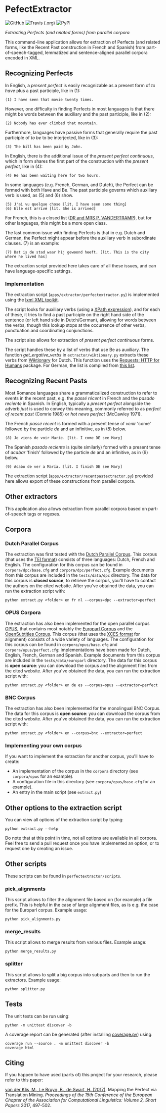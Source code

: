 # PefectExtractor

![GitHub](https://img.shields.io/github/license/UUDigitalHumanitieslab/perfectextractor?style=plastic)
![Travis (.org)](https://img.shields.io/travis/UUDigitalHumanitieslab/perfectextractor?style=plastic)
![PyPI](https://img.shields.io/pypi/v/perfectextractor?style=plastic)

*Extracting Perfects (and related forms) from parallel corpora*

This command-line application allows for extraction of Perfects (and related forms, like the Recent Past construction in French and Spanish) from part-of-speech-tagged, lemmatized and sentence-aligned parallel corpora encoded in XML.
 
## Recognizing Perfects 

In English, a *present perfect* is easily recognizable as a present form of *to have* plus a past participle, like in (1):

    (1) I have seen that movie twenty times.

However, one difficulty in finding Perfects in most languages is that there might be words between the auxiliary and the past participle, like in (2):

    (2) Nobody has ever climbed that mountain.

Furthermore, languages have passive forms that generally require the past participle of *to be* to be interjected, like in (3):

    (3) The bill has been paid by John.
     
In English, there is the additional issue of the *present perfect continuous*, which in form shares the first part of the construction with the *present perfect*, like in (4):

    (4) He has been waiting here for two hours.
    
In some languages (e.g. French, German, and Dutch), the Perfect can be formed with both Have and Be. 
The past participle governs which auxiliary verb is used, as (5) and (6) show.

    (5) J'ai vu quelque chose [lit. I have seen some thing]
    (6) Elle est arrivé [lit. She is arrived]
    
For French, this is a closed list 
([DR and MRS P. VANDERTRAMP](https://en.wikipedia.org/wiki/Pass%C3%A9_compos%C3%A9#Auxiliary_.22.C3.8Atre.22)), 
but for other languages, this might be a more open class.

The last common issue with finding Perfects is that in e.g. Dutch and German, the Perfect might appear before the auxiliary verb in subordinate clauses. (7) is an example: 

    (7) Dat is de stad waar hij gewoond heeft. [lit. This is the city where he lived has]
    
The extraction script provided here takes care of all these issues, and can have language-specific settings. 

### Implementation 

The extraction script (`apps/extractor/perfectextractor.py`) is implemented using the [lxml XML toolkit](http://lxml.de/). 

The script looks for auxiliary verbs (using a [XPath expression](https://en.wikipedia.org/wiki/XPath)), and for each of these, 
it tries to find a past participle on the right hand side of the sentence (or left hand side in Dutch/German), allowing for words between the verbs, 
though this lookup stops at the occurrence of other verbs, punctuation and coordinating conjunctions.

The script also allows for extraction of *present perfect continuous* forms. 

The script handles these by a list of verbs that use Be as auxiliary. 
The function *get_ergative_verbs* in `extractor/wiktionary.py` extracts these verbs from [Wiktionary](https://en.wiktionary.org) for Dutch.
This function uses the [Requests: HTTP for Humans](http://docs.python-requests.org/) package.
For German, the list is compiled from [this list](https://deutsch.lingolia.com/en/grammar/verbs/sein-haben).

## Recognizing Recent Pasts

Most Romance languages share a grammaticalized construction to refer to events in the recent past, e.g. the *passé récent* in French and the *pasado reciente* in Spanish.
In English, typically a *present perfect* alongside the adverb *just* is used to convey this meaning, commonly referred to as *perfect of recent past* (Comrie 1985) or *hot news perfect* (McCawley 1971).

The French *passé récent* is formed with a present tense of *venir* 'come' followed by the particle *de* and an infinitive, as in (8) below.
 
    (8) Je viens de voir Marie. [lit. I come DE see Mary] 
    
The Spanish *pasado reciente* is (quite similarly) formed with a present tense of *acabar* 'finish' followed by the particle *de* and an infinitive, as in (9) below.

    (9) Acabo de ver a María. [lit. I finish DE see Mary]

The extraction script (`apps/extractor/recentpastextractor.py`) provided here allows export of these constructions from parallel corpora.  

## Other extractors

This application also allows extraction from parallel corpora based on part-of-speech tags or regexes. 

## Corpora

### Dutch Parallel Corpus

The extraction was first tested with the [Dutch Parallel Corpus](http://www.kuleuven-kulak.be/DPC).
This corpus (that uses the [TEI format](http://www.tei-c.org/)) consists of three languages: Dutch, French and English. 
The configuration for this corpus can be found in `corpora/dpc/base.cfg` and `corpora/dpc/perfect.cfg`.
Example documents from this corpus are included in the `tests/data/dpc` directory.
The data for this corpus is **closed source**, to retrieve the corpus, you'll have to contact the authors on the cited website.
After you've obtained the data, you can run the extraction script with:

    python extract.py <folder> en fr nl --corpus=dpc --extractor=perfect

### OPUS Corpora

The extraction has also been implemented for the open parallel corpus [OPUS](http://opus.nlpl.eu/), that contains most notably the [Europarl Corpus](http://opus.nlpl.eu/Europarl.php) and the [OpenSubtitles Corpus](http://opus.nlpl.eu/OpenSubtitles.php).
This corpus (that uses the [XCES format](http://www.tei-c.org/) for alignment) consists of a wide variety of languages. 
The configuration for this corpus can be found in `corpora/opus/base.cfg` and `corpora/opus/perfect.cfg`: implementations have been made for Dutch, English, French, German and Spanish. 
Example documents from this corpus are included in the `tests/data/europarl` directory.
The data for this corpus is **open source**: you can download the corpus and the alignment files from the cited website.
After you've obtained the data, you can run the extraction script with:

    python extract.py <folder> en de es --corpus=opus --extractor=perfect

### BNC Corpus

The extraction has also been implemented for the monolingual BNC Corpus.
The data for this corpus is **open source**: you can download the corpus from the cited website.
After you've obtained the data, you can run the extraction script with:

    python extract.py <folder> en --corpus=bnc --extractor=perfect

### Implementing your own corpus

If you want to implement the extraction for another corpus, you'll have to create: 

* An implementation of the corpus in the `corpora` directory (see `corpora/opus` for an example).
* A configuration file in this directory (see `corpora/opus/base.cfg` for an example).
* An entry in the main script (see `extract.py`)

## Other options to the extraction script

You can view all options of the extraction script by typing:

    python extract.py --help

Do note that at this point in time, not all options are available in all corpora.
Feel free to send a pull request once you have implemented an option, or to request one by creating an issue. 

## Other scripts

These scripts can be found in `perfectextractor/scripts`.

### pick_alignments

This script allows to filter the alignment file based on (for example) a file prefix.
This is helpful in the case of large alignment files, as is e.g. the case for the Europarl corpus.
Example usage:

    python pick_alignments.py 

### merge_results

This script allows to merge results from various files.
Example usage:

    python merge_results.py 

### splitter

This script allows to split a big corpus into subparts and then to run the extractors.
Example usage:

    python splitter.py 

## Tests

The unit tests can be run using: 

    python -m unittest discover -b

A coverage report can be generated (after installing [coverage.py](https://coverage.readthedocs.io/en/coverage-4.2/)) using:

    coverage run --source . -m unittest discover -b
    coverage html

## Citing

If you happen to have used (parts of) this project for your research, please refer to this paper:

[van der Klis, M., Le Bruyn, B., de Swart, H. (2017)](http://www.aclweb.org/anthology/E17-2080). Mapping the Perfect via Translation Mining. *Proceedings of the 15th Conference of the European Chapter of the Association for Computational Linguistics: Volume 2, Short Papers* 2017, 497-502.
